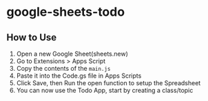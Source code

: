 # google-sheets-todo

## How to Use

1. Open a new Google Sheet(sheets.new)
2. Go to Extensions > Apps Script
3. Copy the contents of the `main.js`
4. Paste it into the Code.gs file in Apps Scripts
5. Click Save, then Run the open function to setup the Spreadsheet
6. You can now use the Todo App, start by creating a class/topic
